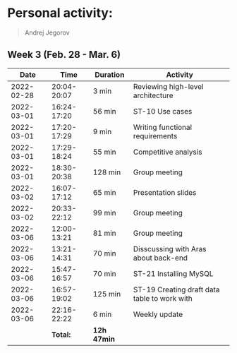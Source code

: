# Personal activity:
> Andrej Jegorov

## Week 3 (Feb. 28 - Mar. 6)

| **Date**  | **Time**      | **Duration**  | **Activity** |
| --------  | ------------- | ------------  | ------------ |
| 2022-02-28 | 20:04-20:07 | 3 min | Reviewing high-level architecture |
| 2022-03-01 | 16:24-17:20 | 56 min | ST-10 Use cases |
| 2022-03-01 | 17:20-17:29 | 9 min | Writing functional requirements |
| 2022-03-01 | 17:29-18:24 | 55 min | Competitive analysis |
| 2022-03-01 | 18:30-20:38 | 128 min | Group meeting |
| 2022-03-02 | 16:07-17:12 | 65 min | Presentation slides |
| 2022-03-02 | 20:33-22:12 | 99 min | Group meeting |
| 2022-03-06 | 12:00-13:21 | 81 min | Group meeting |
| 2022-03-06 | 13:21-14:31 | 70 min | Disscussing with Aras about back-end |
| 2022-03-06 | 15:47-16:57 | 70 min | ST-21 Installing MySQL |
| 2022-03-06 | 16:57-19:02 | 125 min | ST-19 Creating draft data table to work with |
| 2022-03-06 | 22:16-22:22 | 6 min | Weekly update |
|  | **Total:** | **12h 47min** | |